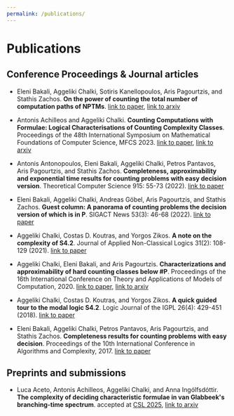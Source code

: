 ```yaml
---
permalink: /publications/
---
```


<h1> Publications </h1>

<h2> Conference Proceedings & Journal articles </h2>

- Eleni Bakali, Aggeliki Chalki, Sotiris Kanellopoulos, Aris Pagourtzis, and Stathis Zachos. **On the power of counting the total number of computation paths of NPTMs**. <A href="https://link.springer.com/chapter/10.1007/978-981-97-2340-9_18">link to paper</A>, <A href="https://arxiv.org/abs/2306.11614">link to arxiv</A>

- Antonis Achilleos and Aggeliki Chalki. **Counting Computations with Formulae: Logical Characterisations of Counting Complexity Classes**. Proceedings of the 48th International Symposium on Mathematical Foundations of Computer Science, MFCS 2023. <A href="https://drops.dagstuhl.de/opus/volltexte/2023/18541/pdf/LIPIcs-MFCS-2023-7.pdf">link to paper</A>, <A href="https://arxiv.org/abs/2304.10334">link to arxiv</A>

- Antonis Antonopoulos, Eleni Bakali, Aggeliki Chalki, Petros Pantavos, Aris Pagourtzis, and Stathis Zachos. **Completeness, approximability and exponential time results for counting problems with easy decision version**. Theoretical Computer Science 915: 55-73 (2022). <A href="https://www.sciencedirect.com/science/article/pii/S0304397522001256?via%3Dihub">link to paper</A>

-	Eleni Bakali, Aggeliki Chalki, Andreas Göbel, Aris Pagourtzis, and Stathis Zachos. **Guest column: A panorama of counting problems the decision version of which is in P**. SIGACT News 53(3): 46-68 (2022). <A href="https://dl.acm.org/doi/10.1145/3561064.3561072">link to paper</A>

- Aggeliki Chalki, Costas D. Koutras, and Yorgos Zikos. **A note on the complexity of S4.2**. Journal of Applied Non-Classical Logics 31(2): 108-129 (2021). <A href="https://www.tandfonline.com/doi/abs/10.1080/11663081.2021.1901560?journalCode=tncl20">link to paper</A>

- Aggeliki Chalki, Eleni Bakali, and Aris Pagourtzis. **Characterizations and approximability of hard counting classes below #P**. Proceedings of the 16th International
Conference on Theory and Applications of Models of Computation, 2020. <A href="https://link.springer.com/chapter/10.1007/978-3-030-59267-7_22#main-content">link to paper</A>, <A href="https://arxiv.org/abs/2003.02524">link to arxiv</A>

- Aggeliki Chalki, Costas D. Koutras, and Yorgos Zikos. **A quick guided tour to the modal logic S4.2**. Logic Journal of the IGPL 26(4): 429-451 (2018). <A href="https://academic.oup.com/jigpal/article-abstract/26/4/429/4965773?redirectedFrom=fulltext&login=false">link to paper</A>

- Eleni Bakali, Aggeliki Chalki, Petros Pantavos, Aris Pagourtzis, and Stathis Zachos. **Completeness results for counting problems with easy decision**. Proceedings of the  10th International Conference in Algorithms and Complexity, 2017. <A href="https://link.springer.com/chapter/10.1007/978-3-319-57586-5_6">link to paper</A>


<h2> Preprints and submissions </h2>

- Luca Aceto, Antonis Achilleos, Aggeliki Chalki, and Anna Ingólfsdóttir. **The complexity of deciding characteristic formulae in van Glabbeek's branching-time spectrum**.  accepted at <A href="https://csl2025.github.io/">CSL 2025</A>, <A href="https://arxiv.org/abs/2405.13697">link to arxiv</A>




